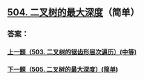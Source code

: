 ## [504. 二叉树的最大深度](https://leetcode-cn.com/problems/merge-two-sorted-lists/)（简单）





### 答案：



#### [上一题（503. 二叉树的锯齿形层次遍历）(中等)](https://github.com/sdwwld/leetCode/blob/master/src/main/java/com/wld/java/leetcode/leetCode0503.md)

#### [下一题（505. 二叉树的最大深度）(简单)](https://github.com/sdwwld/leetCode/blob/master/src/main/java/com/wld/java/leetcode/leetCode0505.md)